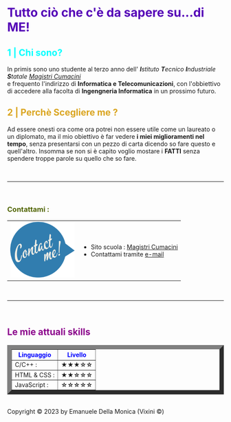  <!DOCTYPE html>
<html lang="en">
  <head>
    <meta charset="utf-8" />
    <title>Sono io | Emanuele Della Monica</title>
  </head>
  <body>
    <h1 style="color: rgb(85, 0, 183)">
      Tutto ciò che c'è da sapere su...di ME!
    </h1>
    <div id="chi sono">
      <h2 style="color: aqua">1 | Chi sono?</h2>
      <p>
        In primis sono uno studente al terzo anno dell'
        <em
          ><b>I</b>stituto <b>T</b>ecnico <b>I</b>ndustriale <b>S</b>tatale
          <a
            href="https://www.magistricumacini.edu.it/magistricumacini/magistri.php"
            target="_blank"
            >Magistri Cumacini</a
          ></em
        ><br />
        e frequento l'indirizzo di <b>Informatica e Telecomunicazioni</b>, con
        l'obbiettivo di accedere alla facolta di
        <b>Ingengneria Informatica</b> in un prossimo futuro.
        <br />
      </p>
    </div>
    <div id="Perchè scegliere me">
      <h2 style="color: goldenrod">2 | Perchè Scegliere me ?</h2>
      <p>
        Ad essere onesti ora come ora potrei non essere utile come un laureato o
        un diplomato, ma il mio obiettivo è far vedere
        <b>i miei miglioramenti nel tempo</b>, senza presentarsi con un pezzo di
        carta dicendo so fare questo e quell'altro. Insomma se non si è capito
        voglio mostare i <b>FATTI</b> senza spendere troppe parole su quello che
        so fare.
      </p>
    </div>
    <br />
    <hr />
    <br />
    <nav id="Contattami">
      <h3 style="color: rgb(80, 100, 0)">Contattami :</h3>
      <table>
        <td>
          <img src="contactmey.png" high="100" width="150" alt="CONTACT ME :" />
        </td>
        <td>
          <ul>
            <li>
              Sito scuola :
              <a
                href="https://www.magistricumacini.edu.it/magistricumacini/magistri.php"
                target="_blank"
                >Magistri Cumacini</a
              >
            </li>
            <li>Contattami tramite <a href="ContactMe.html">e-mail</a></li>
          </ul>
        </td>
      </table>
    </nav>
    <div id="Le mie skills">
      <br />
      <hr />
      <br />
      <h2 style="color: darkmagenta">Le mie attuali skills</h2>
      <table border="10" cellspace="10">
        <thead style="color: blue">
          <th>Linguaggio</th>
          <th>Livello</th>
        </thead>
        <tbody>
          <tr>
            <td>C/C++ :</td>
            <td><b>★★★☆☆</b></td>
          </tr>
          <tr>
            <td>HTML & CSS :</td>
            <td><b>★★☆☆☆</b></td>
          </tr>
          <tr>
            <td>JavaScript :</td>
            <td><b>☆☆☆☆☆</b></td>
          </tr>
        </tbody>
      </table>
    </div>
    <br />
    <footer>
      Copyright &copy; 2023 by Emanuele Della Monica (Vixini &copy;)
    </footer>
  </body>
</html>
